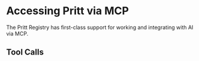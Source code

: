 # Accessing Pritt via MCP
The Pritt Registry has first-class support for working and integrating with AI via MCP.



## Tool Calls